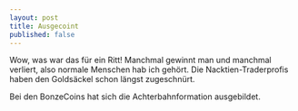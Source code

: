 ```yaml
---
layout: post
title: Ausgecoint
published: false
---
```


Wow, was war das für ein Ritt! Manchmal gewinnt man und manchmal verliert, also normale Menschen hab ich gehört.
Die Nacktien-Traderprofis haben den Goldsäckel schon längst zugeschnürt.

Bei den BonzeCoins hat sich die Achterbahnformation ausgebildet.
